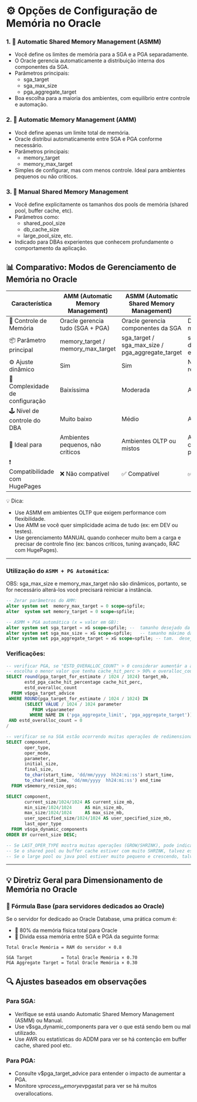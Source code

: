 
# ⚙️ Opções de Configuração de Memória no Oracle

### 1. 🧠 Automatic Shared Memory Management (ASMM)
- Você define os limites de memória para a SGA e a PGA separadamente.
- O Oracle gerencia automaticamente a distribuição interna dos componentes da SGA.
- Parâmetros principais:
  - sga_target
  - sga_max_size
  - pga_aggregate_target
- Boa escolha para a maioria dos ambientes, com equilíbrio entre controle e automação.

### 2. 🔄 Automatic Memory Management (AMM)
- Você define apenas um limite total de memória.
- Oracle distribui automaticamente entre SGA e PGA conforme necessário.
- Parâmetros principais:
  - memory_target
  - memory_max_target
- Simples de configurar, mas com menos controle. Ideal para ambientes pequenos ou não críticos.

### 3. 🧩 Manual Shared Memory Management
- Você define explicitamente os tamanhos dos pools de memória (shared pool, buffer cache, etc).
- Parâmetros como:
  - shared_pool_size
  - db_cache_size
  - large_pool_size, etc.
- Indicado para DBAs experientes que conhecem profundamente o comportamento da aplicação.

## 📊 Comparativo: Modos de Gerenciamento de Memória no Oracle

| Característica                      | AMM (Automatic Memory Management)           | ASMM (Automatic Shared Memory Management)   | Manual Shared Memory Management             |
|------------------------------------|---------------------------------------------|---------------------------------------------|---------------------------------------------|
| 🎯 Controle de Memória             | Oracle gerencia tudo (SGA + PGA)            | Oracle gerencia componentes da SGA          | DBA define tudo manualmente                 |
| 📦 Parâmetro principal              | memory_target / memory_max_target           | sga_target / sga_max_size / pga_aggregate_target | shared_pool_size, db_cache_size, etc. |
| ⚙️ Ajuste dinâmico                 | Sim                                          | Sim                                          | Não (ou com restrições)                     |
| 🧠 Complexidade de configuração    | Baixíssima                                   | Moderada                                     | Alta                                         |
| 🕹️ Nível de controle do DBA        | Muito baixo                                  | Médio                                        | Alto                                         |
| 🧪 Ideal para                      | Ambientes pequenos, não críticos            | Ambientes OLTP ou mistos                     | Ambientes com comportamento previsível      |
| ❗ Compatibilidade com HugePages    | ❌ Não compatível                           | ✅ Compatível                                | ✅ Compatível                                |


💡 Dica:  
- Use ASMM em ambientes OLTP que exigem performance com flexibilidade.  
- Use AMM se você quer simplicidade acima de tudo (ex: em DEV ou testes).  
- Use gerenciamento MANUAL quando conhecer muito bem a carga e precisar de controle fino (ex: bancos críticos, tuning avançado, RAC com HugePages).

---

### Utilização do `ASMM + PG Automática`:
OBS: sga_max_size e memory_max_target não são dinâmicos, portanto, se for necessário alterá-los você precisará reiniciar a instância.
```sql
-- Zerar parâmetros do AMM:
alter system set  memory_max_target = 0 scope=spfile;
alter  system set memory_target = 0 scope=spfile;

-- ASMM + PGA automática (x = valor em GB):
alter system set sga_target = xG scope=spfile; --  tamanho desejado da SGA
alter system set sga_max_size = xG scope=spfile;   -- tamanho máximo da SGA
alter system set pga_aggregate_target = xG scope=spfile; -- tam.  desejado da PGA
```

### Verificações:
```sql
-- verificar PGA, se "ESTD_OVERALLOC_COUNT" > 0 considerar aumentár a área de memória  
-- escolha o menor valor que tenha cache_hit_perc > 90% e overalloc_count = 0 
SELECT round(pga_target_for_estimate / 1024 / 1024) target_mb,
       estd_pga_cache_hit_percentage cache_hit_perc,
       estd_overalloc_count
  FROM v$pga_target_advice
 WHERE ROUND(pga_target_for_estimate / 1024 / 1024) IN
       (SELECT VALUE / 1024 / 1024 parameter
          FROM v$parameter
         WHERE NAME IN ('pga_aggregate_limit', 'pga_aggregate_target'))
 AND estd_overalloc_count = 0
/ 

-- verificar se na SGA estão ocorrendo muitas operações de redimensionamento de memórias automáticas, se sim, considerar aumentar a área de memória
SELECT component,
       oper_type,
       oper_mode,
       parameter,
       initial_size,
       final_size,
       to_char(start_time, 'dd/mm/yyyy  hh24:mi:ss') start_time,
       to_char(end_time, 'dd/mm/yyyy  hh24:mi:ss') end_time
  FROM v$memory_resize_ops;

SELECT component,
       current_size/1024/1024 AS current_size_mb,
       min_size/1024/1024     AS min_size_mb,
       max_size/1024/1024     AS max_size_mb,
       user_specified_size/1024/1024 AS user_specified_size_mb,
       last_oper_type
  FROM v$sga_dynamic_components
ORDER BY current_size DESC;

-- Se LAST_OPER_TYPE mostra muitas operações (GROW/SHRINK), pode indicar que o Oracle está ajustando constantemente esse componente por necessidade de memória.
-- Se o shared pool ou buffer cache estiver com muito SHRINK, talvez estejam superdimensionados.
-- Se o large pool ou java pool estiver muito pequeno e crescendo, talvez estejam subdimensionados.

```

---

## 💡 Diretriz Geral para Dimensionamento de Memória no Oracle

### 🧮 Fórmula Base (para servidores dedicados ao Oracle)

Se o servidor for dedicado ao Oracle Database, uma prática comum é:

- 🔸 80% da memória física total para Oracle
- 🔸 Divida essa memória entre SGA e PGA da seguinte forma:

```
Total Oracle Memória = RAM do servidor × 0.8

SGA Target           = Total Oracle Memória × 0.70
PGA Aggregate Target = Total Oracle Memória × 0.30
```

## 🔍 Ajustes baseados em observações

### Para SGA:
- Verifique se está usando Automatic Shared Memory Management (ASMM) ou Manual.
- Use v$sga_dynamic_components para ver o que está sendo bem ou mal utilizado.
- Use AWR ou estatísticas do ADDM para ver se há contenção em buffer cache, shared pool etc.

### Para PGA:
- Consulte v$pga_target_advice para entender o impacto de aumentar a PGA.
- Monitore v$process_memory e v$pgastat para ver se há muitos overallocations.
